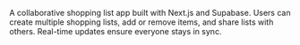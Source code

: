 A collaborative shopping list app built with Next.js and Supabase.
Users can create multiple shopping lists, add or remove items, and share lists with others.
Real-time updates ensure everyone stays in sync.
